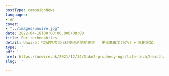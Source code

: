 ```yaml
---
postType: campaignNews
languages:
- en
cover:
- "../images/unwire.jpg"
date: 2022-04-18T00:00:00.000+08:00
title: For technophiles
detail: Unwire：「突破性次世代科技偵測早期癌症   更高準確度(97%) + 無創測試」
type: ''
pdf: ''
href: https://unwire.hk/2021/12/14/take2-prophecy-ngs/life-tech/health/
slug: ''

---
```

